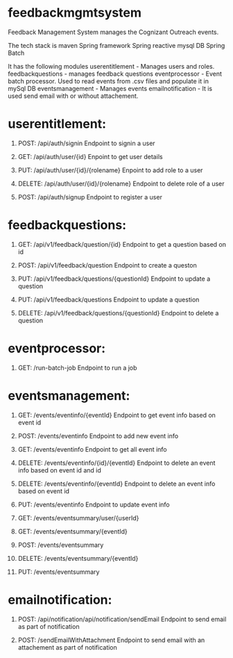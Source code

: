 # feedbackmgmtsystem
 Feedback Management System manages the Cognizant Outreach events. 

 The tech stack is
       maven
       Spring framework
       Spring reactive
       mysql DB
       Spring Batch
       
  It has the following modules
        userentitlement - Manages users and roles. 
        feedbackquestions - manages feedback questions
        eventprocessor - Event batch processor. Used to read events from .csv files and populate it in mySql DB
        eventsmanagement - Manages events
        emailnotification - It is used send email with or without attachement.

# userentitlement:

1. POST: /api/auth/signin
	Endpoint to signin a user

2. GET: /api/auth/user/{id}
	Enpoint to get user details

3. PUT: /api/auth/user/{id}/{rolename}
	Enpoint to add role to a user

4. DELETE: /api/auth/user/{id}/{rolename}
	Endpoint to delete role of a user

5. POST: /api/auth/signup
	Endpoint to register a user

# feedbackquestions:

1. GET: /api/v1/feedback/question/{id}
	Endpoint to get a question based on id

2. POST: /api/v1/feedback/question
	Endpoint to create a queston

3. PUT: /api/v1/feedback/questions/{questionId}
	Endpoint to update a question

4. PUT: /api/v1/feedback/questions
	Endpoint to update a question

5. DELETE: /api/v1/feedback/questions/{questionId}
	Endpoint to delete a question

# eventprocessor:

1. GET: /run-batch-job
	Endpoint to run a job

# eventsmanagement:


1. GET: /events/eventinfo/{eventId}
	Endpoint to get event info based on event id

2. POST: /events/eventinfo
	Endpoint to add new event info

3. GET: /events/eventinfo
	Endpoint to get all event info

4. DELETE: /events/eventinfo/{id}/{eventId}
	Endpoint to delete an event info based on event id and id

5. DELETE: /events/eventinfo/{eventId}
	Endpoint to delete an event info based on event id

6. PUT: /events/eventinfo
	Endpoint to update event info
  
7. GET: /events/eventsummary/user/{userId}

8. GET: /events/eventsummary/{eventId}

9. POST: /events/eventsummary

10. DELETE: /events/eventsummary/{eventId}

11. PUT: /events/eventsummary

# emailnotification:

1. POST: /api/notification/api/notification/sendEmail
	Endpoint to send email as part of notification

2. POST: /sendEmailWithAttachment
	Endpoint to send email with an attachement as part of notification

